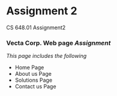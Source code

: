 # Assignment 2
 CS 648.01 Assignment2
### **Vecta Corp. Web page _Assignment_**
_This page includes the following_
* Home Page
* About us Page
* Solutions Page
* Contact us Page
